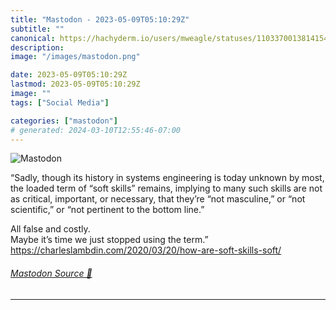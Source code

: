 ```yaml
---
title: "Mastodon - 2023-05-09T05:10:29Z"
subtitle: ""
canonical: https://hachyderm.io/users/mweagle/statuses/110337001381415424
description:
image: "/images/mastodon.png"

date: 2023-05-09T05:10:29Z
lastmod: 2023-05-09T05:10:29Z
image: ""
tags: ["Social Media"]

categories: ["mastodon"]
# generated: 2024-03-10T12:55:46-07:00
---
```

![Mastodon](/images/mastodon.png)

<p>“Sadly, though its history in systems engineering is today unknown by most, the loaded term of “soft skills” remains, implying to many such skills are not as critical, important, or necessary, that they’re “not masculine,” or “not scientific,” or “not pertinent to the bottom line.”</p><p>All false and costly.<br />Maybe it’s time we just stopped using the term.”<br /><a href="https://charleslambdin.com/2020/03/20/how-are-soft-skills-soft/" target="_blank" rel="nofollow noopener noreferrer" translate="no"><span class="invisible">https://</span><span class="ellipsis">charleslambdin.com/2020/03/20/</span><span class="invisible">how-are-soft-skills-soft/</span></a></p>


###### [Mastodon Source 🐘](https://hachyderm.io/@mweagle/110337001381415424)

___
